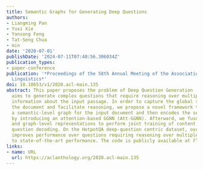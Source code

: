 ```yaml
---
title: Semantic Graphs for Generating Deep Questions
authors:
- Liangming Pan
- Yuxi Xie
- Yansong Feng
- Tat-Seng Chua
- min
date: '2020-07-01'
publishDate: '2024-07-11T07:40:56.306034Z'
publication_types:
- paper-conference
publication: '*Proceedings of the 58th Annual Meeting of the Association for Computational
  Linguistics*'
doi: 10.18653/v1/2020.acl-main.135
abstract: This paper proposes the problem of Deep Question Generation (DQG), which
  aims to generate complex questions that require reasoning over multiple pieces of
  information about the input passage. In order to capture the global structure of
  the document and facilitate reasoning, we propose a novel framework that first constructs
  a semantic-level graph for the input document and then encodes the semantic graph
  by introducing an attention-based GGNN (Att-GGNN). Afterward, we fuse the document-level
  and graph-level representations to perform joint training of content selection and
  question decoding. On the HotpotQA deep-question centric dataset, our model greatly
  improves performance over questions requiring reasoning over multiple facts, leading
  to state-of-the-art performance. The code is publicly available at r̆lhttps://github.com/WING-NUS/SG-Deep-Question-Generation.
links:
- name: URL
  url: https://aclanthology.org/2020.acl-main.135
---
```

